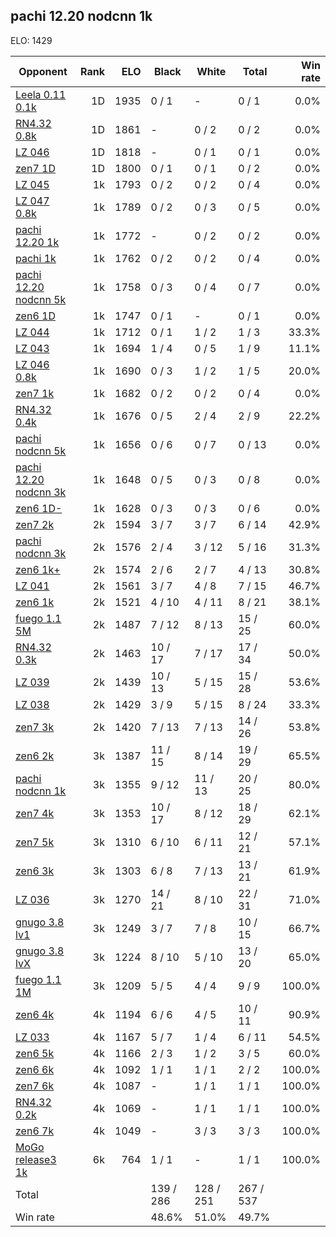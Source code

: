 ## pachi 12.20 nodcnn 1k ##

ELO: 1429

Opponent | Rank | ELO | Black | White | Total | Win rate
---------|-----:|----:|-------|-------|-------|-------:
[Leela 0.11 0.1k](Leela%200.11%200.1k.md) | 1D | 1935 | 0 / 1 | - | 0 / 1 | 0.0%
[RN4.32 0.8k](RN4.32%200.8k.md) | 1D | 1861 | - | 0 / 2 | 0 / 2 | 0.0%
[LZ 046](LZ%20046.md) | 1D | 1818 | - | 0 / 1 | 0 / 1 | 0.0%
[zen7 1D](zen7%201D.md) | 1D | 1800 | 0 / 1 | 0 / 1 | 0 / 2 | 0.0%
[LZ 045](LZ%20045.md) | 1k | 1793 | 0 / 2 | 0 / 2 | 0 / 4 | 0.0%
[LZ 047 0.8k](LZ%20047%200.8k.md) | 1k | 1789 | 0 / 2 | 0 / 3 | 0 / 5 | 0.0%
[pachi 12.20 1k](pachi%2012.20%201k.md) | 1k | 1772 | - | 0 / 2 | 0 / 2 | 0.0%
[pachi 1k](pachi%201k.md) | 1k | 1762 | 0 / 2 | 0 / 2 | 0 / 4 | 0.0%
[pachi 12.20 nodcnn 5k](pachi%2012.20%20nodcnn%205k.md) | 1k | 1758 | 0 / 3 | 0 / 4 | 0 / 7 | 0.0%
[zen6 1D](zen6%201D.md) | 1k | 1747 | 0 / 1 | - | 0 / 1 | 0.0%
[LZ 044](LZ%20044.md) | 1k | 1712 | 0 / 1 | 1 / 2 | 1 / 3 | 33.3%
[LZ 043](LZ%20043.md) | 1k | 1694 | 1 / 4 | 0 / 5 | 1 / 9 | 11.1%
[LZ 046 0.8k](LZ%20046%200.8k.md) | 1k | 1690 | 0 / 3 | 1 / 2 | 1 / 5 | 20.0%
[zen7 1k](zen7%201k.md) | 1k | 1682 | 0 / 2 | 0 / 2 | 0 / 4 | 0.0%
[RN4.32 0.4k](RN4.32%200.4k.md) | 1k | 1676 | 0 / 5 | 2 / 4 | 2 / 9 | 22.2%
[pachi nodcnn 5k](pachi%20nodcnn%205k.md) | 1k | 1656 | 0 / 6 | 0 / 7 | 0 / 13 | 0.0%
[pachi 12.20 nodcnn 3k](pachi%2012.20%20nodcnn%203k.md) | 1k | 1648 | 0 / 5 | 0 / 3 | 0 / 8 | 0.0%
[zen6 1D-](zen6%201D-.md) | 1k | 1628 | 0 / 3 | 0 / 3 | 0 / 6 | 0.0%
[zen7 2k](zen7%202k.md) | 2k | 1594 | 3 / 7 | 3 / 7 | 6 / 14 | 42.9%
[pachi nodcnn 3k](pachi%20nodcnn%203k.md) | 2k | 1576 | 2 / 4 | 3 / 12 | 5 / 16 | 31.3%
[zen6 1k+](zen6%201k+.md) | 2k | 1574 | 2 / 6 | 2 / 7 | 4 / 13 | 30.8%
[LZ 041](LZ%20041.md) | 2k | 1561 | 3 / 7 | 4 / 8 | 7 / 15 | 46.7%
[zen6 1k](zen6%201k.md) | 2k | 1521 | 4 / 10 | 4 / 11 | 8 / 21 | 38.1%
[fuego 1.1 5M](fuego%201.1%205M.md) | 2k | 1487 | 7 / 12 | 8 / 13 | 15 / 25 | 60.0%
[RN4.32 0.3k](RN4.32%200.3k.md) | 2k | 1463 | 10 / 17 | 7 / 17 | 17 / 34 | 50.0%
[LZ 039](LZ%20039.md) | 2k | 1439 | 10 / 13 | 5 / 15 | 15 / 28 | 53.6%
[LZ 038](LZ%20038.md) | 2k | 1429 | 3 / 9 | 5 / 15 | 8 / 24 | 33.3%
[zen7 3k](zen7%203k.md) | 2k | 1420 | 7 / 13 | 7 / 13 | 14 / 26 | 53.8%
[zen6 2k](zen6%202k.md) | 3k | 1387 | 11 / 15 | 8 / 14 | 19 / 29 | 65.5%
[pachi nodcnn 1k](pachi%20nodcnn%201k.md) | 3k | 1355 | 9 / 12 | 11 / 13 | 20 / 25 | 80.0%
[zen7 4k](zen7%204k.md) | 3k | 1353 | 10 / 17 | 8 / 12 | 18 / 29 | 62.1%
[zen7 5k](zen7%205k.md) | 3k | 1310 | 6 / 10 | 6 / 11 | 12 / 21 | 57.1%
[zen6 3k](zen6%203k.md) | 3k | 1303 | 6 / 8 | 7 / 13 | 13 / 21 | 61.9%
[LZ 036](LZ%20036.md) | 3k | 1270 | 14 / 21 | 8 / 10 | 22 / 31 | 71.0%
[gnugo 3.8 lv1](gnugo%203.8%20lv1.md) | 3k | 1249 | 3 / 7 | 7 / 8 | 10 / 15 | 66.7%
[gnugo 3.8 lvX](gnugo%203.8%20lvX.md) | 3k | 1224 | 8 / 10 | 5 / 10 | 13 / 20 | 65.0%
[fuego 1.1 1M](fuego%201.1%201M.md) | 3k | 1209 | 5 / 5 | 4 / 4 | 9 / 9 | 100.0%
[zen6 4k](zen6%204k.md) | 4k | 1194 | 6 / 6 | 4 / 5 | 10 / 11 | 90.9%
[LZ 033](LZ%20033.md) | 4k | 1167 | 5 / 7 | 1 / 4 | 6 / 11 | 54.5%
[zen6 5k](zen6%205k.md) | 4k | 1166 | 2 / 3 | 1 / 2 | 3 / 5 | 60.0%
[zen6 6k](zen6%206k.md) | 4k | 1092 | 1 / 1 | 1 / 1 | 2 / 2 | 100.0%
[zen7 6k](zen7%206k.md) | 4k | 1087 | - | 1 / 1 | 1 / 1 | 100.0%
[RN4.32 0.2k](RN4.32%200.2k.md) | 4k | 1069 | - | 1 / 1 | 1 / 1 | 100.0%
[zen6 7k](zen6%207k.md) | 4k | 1049 | - | 3 / 3 | 3 / 3 | 100.0%
[MoGo release3 1k](MoGo%20release3%201k.md) | 6k | 764 | 1 / 1 | - | 1 / 1 | 100.0%
Total | | | 139 / 286 | 128 / 251 | 267 / 537 | 
Win rate| | | 48.6% | 51.0% | 49.7% | 
